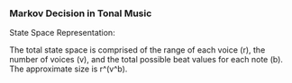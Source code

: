 
### Markov Decision in Tonal Music

State Space Representation:

The total state space is comprised of the range of each voice (r), the number of voices (v), and the total possible beat values for each note (b).  The approximate size is r^(v^b).
